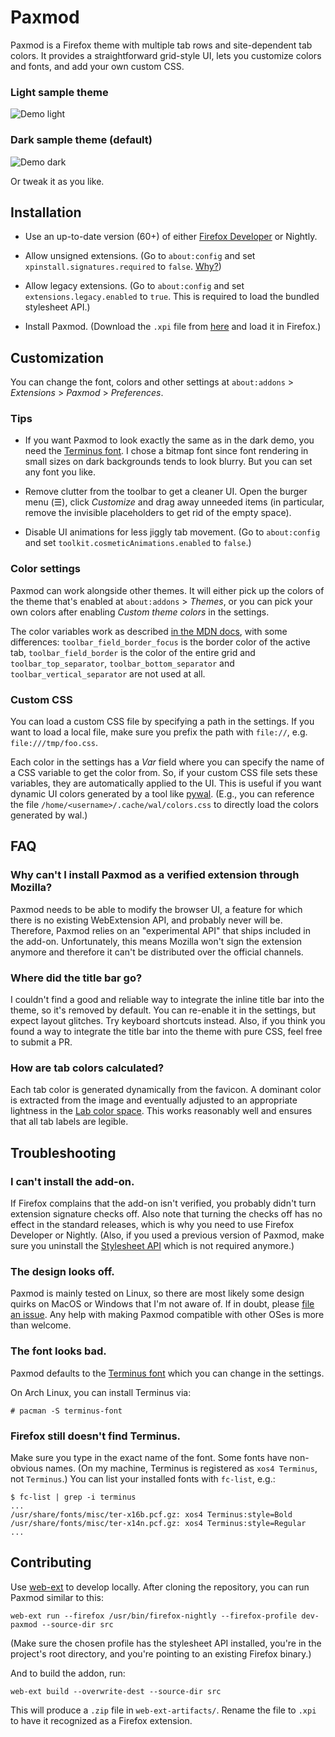 
# Paxmod

Paxmod is a Firefox theme with multiple tab rows and site-dependent tab colors. It provides a straightforward grid-style UI, lets you customize colors and fonts, and add your own custom CSS.


### Light sample theme

![Demo light](https://i.imgur.com/8LUV8Sv.png)

### Dark sample theme (default)

![Demo dark](https://i.imgur.com/bjYnDKY.gif)

Or tweak it as you like.


## Installation

- Use an up-to-date version (60+) of either [Firefox Developer](https://www.mozilla.org/en-US/firefox/developer/) or Nightly.

- Allow unsigned extensions. (Go to `about:config` and set `xpinstall.signatures.required` to `false`. [Why?](#why-cant-i-install-paxmod-as-a-verified-extension-through-mozilla))

- Allow legacy extensions. (Go to `about:config` and set `extensions.legacy.enabled` to `true`. This is required to load the bundled stylesheet API.)

- Install Paxmod. (Download the `.xpi` file from [here](https://github.com/numirias/paxmod/releases/latest) and load it in Firefox.)


## Customization

You can change the font, colors and other settings at `about:addons` > *Extensions* > *Paxmod* > *Preferences*.

### Tips

- If you want Paxmod to look exactly the same as in the dark demo, you need the [Terminus font](http://terminus-font.sourceforge.net/). I chose a bitmap font since font rendering in small sizes on dark backgrounds tends to look blurry. But you can set any font you like.

- Remove clutter from the toolbar to get a cleaner UI. Open the burger menu (☰), click *Customize* and drag away unneeded items (in particular, remove the invisible placeholders to get rid of the empty space).

- Disable UI animations for less jiggly tab movement. (Go to `about:config` and set `toolkit.cosmeticAnimations.enabled` to `false`.)

### Color settings

Paxmod can work alongside other themes. It will either pick up the colors of the theme that's enabled at `about:addons` > *Themes*, or you can pick your own colors after enabling *Custom theme colors* in the settings.

The color variables work as described [in the MDN docs](https://developer.mozilla.org/en-US/Add-ons/WebExtensions/manifest.json/theme#colors), with some differences: `toolbar_field_border_focus` is the border color of the active tab, `toolbar_field_border` is the color of the entire grid and `toolbar_top_separator`, `toolbar_bottom_separator` and `toolbar_vertical_separator` are not used at all.

### Custom CSS

You can load a custom CSS file by specifying a path in the settings. If you want to load a local file, make sure you prefix the path with `file://`, e.g. `file:///tmp/foo.css`.

Each color in the settings has a *Var* field where you can specify the name of a CSS variable to get the color from. So, if your custom CSS file sets these variables, they are automatically applied to the UI. This is useful if you want dynamic UI colors generated by a tool like [pywal](https://github.com/dylanaraps/pywal). (E.g., you can reference the file `/home/<username>/.cache/wal/colors.css` to directly load the colors generated by wal.)


## FAQ

### Why can't I install Paxmod as a verified extension through Mozilla?

Paxmod needs to be able to modify the browser UI, a feature for which there is no existing WebExtension API, and probably never will be. Therefore, Paxmod relies on an "experimental API" that ships included in the add-on. Unfortunately, this means Mozilla won't sign the extension anymore and therefore it can't be distributed over the official channels.

### Where did the title bar go?

I couldn't find a good and reliable way to integrate the inline title bar into the theme, so it's removed by default. You can re-enable it in the settings, but expect layout glitches. Try keyboard shortcuts instead. Also, if you think you found a way to integrate the title bar into the theme with pure CSS, feel free to submit a PR.


### How are tab colors calculated?

Each tab color is generated dynamically from the favicon. A dominant color is extracted from the image and eventually adjusted to an appropriate lightness in the [Lab color space](https://en.wikipedia.org/wiki/Lab_color_space). This works reasonably well and ensures that all tab labels are legible.

## Troubleshooting

### I can't install the add-on.

If Firefox complains that the add-on isn't verified, you probably didn't turn extension signature checks off. Also note that turning the checks off has no effect in the standard releases, which is why you need to use Firefox Developer or Nightly. (Also, if you used a previous version of Paxmod, make sure you uninstall the [Stylesheet API](https://github.com/numirias/stylesheet-api-experiment) which is not required anymore.)

### The design looks off.

Paxmod is mainly tested on Linux, so there are most likely some design quirks on MacOS or Windows that I'm not aware of. If in doubt, please [file an issue](https://github.com/numirias/paxmod/issues/new). Any help with making Paxmod compatible with other OSes is more than welcome.

### The font looks bad.

Paxmod defaults to the [Terminus font](http://terminus-font.sourceforge.net/) which you can change in the settings.

On Arch Linux, you can install Terminus via:

    # pacman -S terminus-font

### Firefox still doesn't find Terminus.

Make sure you type in the exact name of the font. Some fonts have non-obvious names. (On my machine, Terminus is registered as `xos4 Terminus`, not `Terminus`.) You can list your installed fonts with `fc-list`, e.g.:

    $ fc-list | grep -i terminus
    ...
    /usr/share/fonts/misc/ter-x16b.pcf.gz: xos4 Terminus:style=Bold
    /usr/share/fonts/misc/ter-x14n.pcf.gz: xos4 Terminus:style=Regular
    ...

## Contributing

Use [web-ext](https://developer.mozilla.org/en-US/Add-ons/WebExtensions/Getting_started_with_web-ext) to develop locally. After cloning the repository, you can run Paxmod similar to this:

    web-ext run --firefox /usr/bin/firefox-nightly --firefox-profile dev-paxmod --source-dir src

(Make sure the chosen profile has the stylesheet API installed, you're in the project's root directory, and you're pointing to an existing Firefox binary.)

And to build the addon, run:

    web-ext build --overwrite-dest --source-dir src 

This will produce a `.zip` file in `web-ext-artifacts/`. Rename the file to `.xpi` to have it recognized as a Firefox extension.
